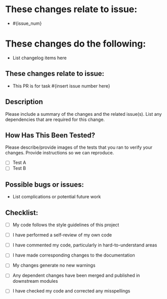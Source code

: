 # These changes relate to issue:
 - #{issue_num}

# These changes do the following:
 - List changelog items here

## These changes relate to issue:
 - This PR is for task #{insert issue number here}

## Description

Please include a summary of the changes and the related issue(s). List any dependencies that are required for this change.

## How Has This Been Tested?

Please describe/provide images of the tests that you ran to verify your changes. Provide instructions so we can reproduce.

- [ ] Test A
- [ ] Test B

## Possible bugs or issues:
 - List complications or potential future work

## Checklist:

- [ ] My code follows the style guidelines of this project
- [ ] I have performed a self-review of my own code
- [ ] I have commented my code, particularly in hard-to-understand areas
- [ ] I have made corresponding changes to the documentation
- [ ] My changes generate no new warnings
- [ ] Any dependent changes have been merged and published in downstream modules
- [ ] I have checked my code and corrected any misspellings

